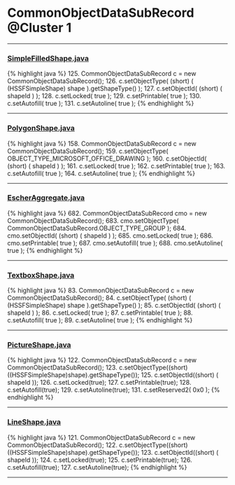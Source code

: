 # CommonObjectDataSubRecord @Cluster 1

***

### [SimpleFilledShape.java](https://searchcode.com/codesearch/view/15642355/)
{% highlight java %}
125. CommonObjectDataSubRecord c = new CommonObjectDataSubRecord();
126. c.setObjectType( (short) ( (HSSFSimpleShape) shape ).getShapeType() );
127. c.setObjectId( (short) ( shapeId ) );
128. c.setLocked( true );
129. c.setPrintable( true );
130. c.setAutofill( true );
131. c.setAutoline( true );
{% endhighlight %}

***

### [PolygonShape.java](https://searchcode.com/codesearch/view/15642360/)
{% highlight java %}
158. CommonObjectDataSubRecord c = new CommonObjectDataSubRecord();
159. c.setObjectType( OBJECT_TYPE_MICROSOFT_OFFICE_DRAWING );
160. c.setObjectId( (short) ( shapeId ) );
161. c.setLocked( true );
162. c.setPrintable( true );
163. c.setAutofill( true );
164. c.setAutoline( true );
{% endhighlight %}

***

### [EscherAggregate.java](https://searchcode.com/codesearch/view/15642409/)
{% highlight java %}
682. CommonObjectDataSubRecord cmo = new CommonObjectDataSubRecord();
683. cmo.setObjectType( CommonObjectDataSubRecord.OBJECT_TYPE_GROUP );
684. cmo.setObjectId( (short) ( shapeId ) );
685. cmo.setLocked( true );
686. cmo.setPrintable( true );
687. cmo.setAutofill( true );
688. cmo.setAutoline( true );
{% endhighlight %}

***

### [TextboxShape.java](https://searchcode.com/codesearch/view/15642364/)
{% highlight java %}
83. CommonObjectDataSubRecord c = new CommonObjectDataSubRecord();
84. c.setObjectType( (short) ( (HSSFSimpleShape) shape ).getShapeType() );
85. c.setObjectId( (short) ( shapeId ) );
86. c.setLocked( true );
87. c.setPrintable( true );
88. c.setAutofill( true );
89. c.setAutoline( true );
{% endhighlight %}

***

### [PictureShape.java](https://searchcode.com/codesearch/view/15642357/)
{% highlight java %}
122. CommonObjectDataSubRecord c = new CommonObjectDataSubRecord();
123. c.setObjectType((short) ((HSSFSimpleShape)shape).getShapeType());
125. c.setObjectId((short) ( shapeId ));
126. c.setLocked(true);
127. c.setPrintable(true);
128. c.setAutofill(true);
129. c.setAutoline(true);
131. c.setReserved2( 0x0 );
{% endhighlight %}

***

### [LineShape.java](https://searchcode.com/codesearch/view/15642361/)
{% highlight java %}
121. CommonObjectDataSubRecord c = new CommonObjectDataSubRecord();
122. c.setObjectType((short) ((HSSFSimpleShape)shape).getShapeType());
123. c.setObjectId((short) ( shapeId ));
124. c.setLocked(true);
125. c.setPrintable(true);
126. c.setAutofill(true);
127. c.setAutoline(true);
{% endhighlight %}

***

